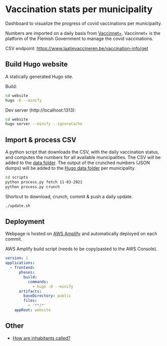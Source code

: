 # Vaccination stats per municipality
Dashboard to visualize the progress of covid vaccinations per municipality.

Numbers are imported on a daily basis from [Vaccinnet+](https://www.laatjevaccineren.be/vaccinnet). Vaccinnet+ is the 
platform of the Flemish Government to manage the covid vaccinations.

CSV endpoint: https://www.laatjevaccineren.be/vaccination-info/get

## Build Hugo website
A statically generated Hugo site. 

Build:
```bash
cd website
hugo -D --minify
```

Dev server (http://localhost:1313):
```bash
cd website
hugo server --minify --ignoreCache
```

## Import & process CSV
A python script that downloads the CSV, with the daily vaccination status, and computes the numbers for all available 
municipalities. The CSV will be added to the [data folder](./data). The output of the crunched numbers (JSON dumps) 
will be added to the [Hugo data folder](./website/data/) per municipality.

```bash
cd scripts
python process.py fetch 11-03-2021
python process.py crunch
```

Shortcut to download, crunch, commit & push a daily update.
```bash
./update.sh
```

## Deployment

Webpage is hosted on [AWS Amplify](https://aws.amazon.com/amplify/) and automatically deployed on each commit. 

AWS Amplify build script (needs to be copy/pasted to the AWS Console).
```yaml
version: 1
applications:
  - frontend:
      phases:
        build:
          commands:
            - hugo -D --minify
      artifacts:
        baseDirectory: public
        files:
          - '**/*'
    appRoot: website
```


## Other

* [How are inhabitants called?](https://nl.wikipedia.org/wiki/Lijst_van_inwonersbenamingen_naar_plaats-_of_streeknaam_in_Belgi%C3%AB)
